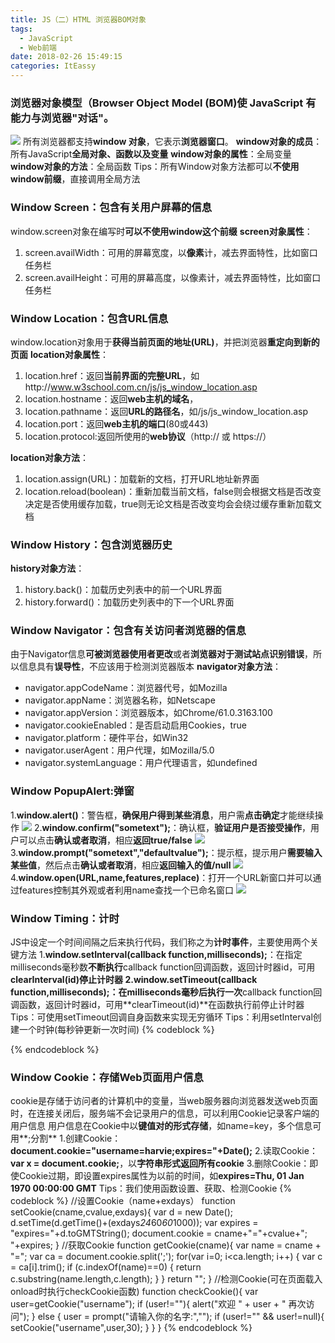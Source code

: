 ```yaml
---
title: JS（二）HTML 浏览器BOM对象
tags:
  - JavaScript
  - Web前端
date: 2018-02-26 15:49:15
categories: ItEassy
---
```

### 浏览器对象模型（Browser Object Model (BOM)使 JavaScript 有能力与浏览器"对话"。
![](/images/js.jpg)
所有浏览器都支持**window 对象**，它表示**浏览器窗口**。
**window对象的成员**：所有JavaScript**全局对象、函数以及变量**
**window对象的属性**：全局变量
**window对象的方法**：全局函数
Tips：所有Window对象方法都可以**不使用window前缀**，直接调用全局方法

### Window Screen：包含有关用户屏幕的信息
window.screen对象在编写时**可以不使用window这个前缀**
**screen对象属性**：
1. screen.availWidth：可用的屏幕宽度，以**像素**计，减去界面特性，比如窗口任务栏
2. screen.availHeight：可用的屏幕高度，以像素计，减去界面特性，比如窗口任务栏

### Window Location：包含URL信息
window.location对象用于**获得当前页面的地址(URL)**，并把浏览器**重定向到新的页面**
**location对象属性**：
1. location.href：返回**当前界面的完整URL**，如http://www.w3school.com.cn/js/js_window_location.asp
2. location.hostname：返回**web主机的域名**，
3. location.pathname：返回**URL的路径名**，如/js/js_window_location.asp
4. location.port：返回**web主机的端口**(80或443)
5. location.protocol:返回所使用的**web协议**（http:// 或 https://）

**location对象方法**：
1. location.assign(URL)：加载新的文档，打开URL地址新界面
2. location.reload(boolean)：重新加载当前文档，false则会根据文档是否改变决定是否使用缓存加载，true则无论文档是否改变均会会绕过缓存重新加载文档

### Window History：包含浏览器历史
**history对象方法**：
1. history.back()：加载历史列表中的前一个URL界面
2. history.forward()：加载历史列表中的下一个URL界面

### Window Navigator：包含有关访问者浏览器的信息
由于Navigator信息**可被浏览器使用者更改**或者**浏览器对于测试站点识别错误**，所以信息具有**误导性**，不应该用于检测浏览器版本
**navigator对象方法**：
* navigator.appCodeName：浏览器代号，如Mozilla
* navigator.appName：浏览器名称，如Netscape
* navigator.appVersion：浏览器版本，如Chrome/61.0.3163.100
* navigator.cookieEnabled：是否启动启用Cookies，true
* navigator.platform：硬件平台，如Win32
* navigator.userAgent：用户代理，如Mozilla/5.0
* navigator.systemLanguage：用户代理语言，如undefined

### Window PopupAlert:弹窗
1.**window.alert()**：警告框，**确保用户得到某些消息**，用户需**点击确定**才能继续操作
![](/images/js20.png)
2.**window.confirm("sometext");**：确认框，**验证用户是否接受操作**，用户可以点击**确认或者取消**，相应**返回true/false**
![](/images/js21.png)
3.**window.prompt("sometext","defaultvalue");**：提示框，提示用户**需要输入某些值**，然后点击**确认或者取消**，相应**返回输入的值/null**
![](/images/js22.png)
4.**window.open(URL,name,features,replace)**：打开一个URL新窗口并可以通过features控制其外观或者利用name查找一个已命名窗口
![](/images/js24.png)

### Window Timing：计时
JS中设定一个时间间隔之后来执行代码，我们称之为**计时事件**，主要使用两个关键方法
1.**window.setInterval(callback function,milliseconds);**：在指定milliseconds毫秒数**不断执行**callback function回调函数，返回计时器id，可用**clearInterval(id)**停止计时器
2.**window.setTimeout(callback function,milliseconds);**：在milliseconds毫秒后**执行一次**callback function回调函数，返回计时器id，可用**clearTimeout(id)**在函数执行前停止计时器
Tips：可使用setTimeout回调自身函数来实现无穷循环
Tips：利用setInterval创建一个时钟(每秒钟更新一次时间)
{% codeblock %}
<p id="demo"></p>
<script>
var myVar=setInterval(function(){myTimer()},1000);
function myTimer(){
	var d=new Date();
	var t=d.toLocaleTimeString();
	document.getElementById("demo").innerHTML=t;
}
</script>
{% endcodeblock %}

### Window Cookie：存储Web页面用户信息
cookie是存储于访问者的计算机中的变量，当web服务器向浏览器发送web页面时，在连接关闭后，服务端不会记录用户的信息，可以利用Cookie记录客户端的用户信息
用户信息在Cookie中以**键值对的形式存储**，如name=key，多个信息可用**;分割**
1.创建Cookie：**document.cookie="username=harvie;expires="+Date();**
2.读取Cookie：**var x = document.cookie;**，以**字符串形式返回所有cookie**
3.删除Cookie：即使Cookie过期，即设置expires属性为以前的时间，如**expires=Thu, 01 Jan 1970 00:00:00 GMT**
Tips：我们使用函数设置、获取、检测Cookie
{% codeblock %}
//设置Cookie（name+exdays）
function setCookie(cname,cvalue,exdays){
    var d = new Date();
    d.setTime(d.getTime()+(exdays*24*60*60*1000));
    var expires = "expires="+d.toGMTString();
    document.cookie = cname+"="+cvalue+"; "+expires;
}
//获取Cookie
function getCookie(cname){
    var name = cname + "=";
    var ca = document.cookie.split(';');
    for(var i=0; i<ca.length; i++) {
        var c = ca[i].trim();
        if (c.indexOf(name)==0) { return c.substring(name.length,c.length); }
    }
    return "";
}
//检测Cookie(可在页面载入onload时执行checkCookie函数)
function checkCookie(){
    var user=getCookie("username");
    if (user!=""){
        alert("欢迎 " + user + " 再次访问");
    }
    else {
        user = prompt("请输入你的名字:","");
          if (user!="" && user!=null){
            setCookie("username",user,30);
        }
    }
}
{% endcodeblock %}